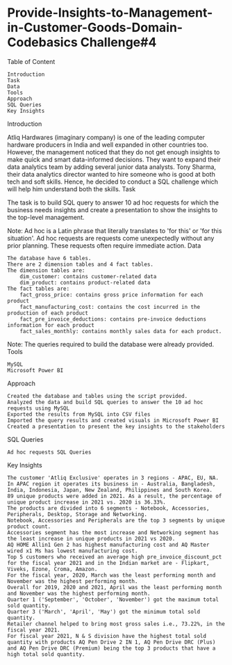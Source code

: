 # Provide-Insights-to-Management-in-Customer-Goods-Domain-Codebasics Challenge#4
Table of Content

    Introduction
    Task
    Data
    Tools
    Approach
    SQL Queries
    Key Insights
   

Introduction

Atliq Hardwares (imaginary company) is one of the leading computer hardware producers in India and well expanded in other countries too. However, the management noticed that they do not get enough insights to make quick and smart data-informed decisions. They want to expand their data analytics team by adding several junior data analysts. Tony Sharma, their data analytics director wanted to hire someone who is good at both tech and soft skills. Hence, he decided to conduct a SQL challenge which will help him understand both the skills.
Task

The task is to build SQL query to answer 10 ad hoc requests for which the business needs insights and create a presentation to show the insights to the top-level management.

Note: Ad hoc is a Latin phrase that literally translates to 'for this' or 'for this situation'. Ad hoc requests are requests come unexpectedly without any prior planning. These requests often require immediate action.
Data

    The database have 6 tables.
    There are 2 dimension tables and 4 fact tables.
    The dimension tables are:
        dim_customer: contains customer-related data
        dim_product: contains product-related data
    The fact tables are:
        fact_gross_price: contains gross price information for each product
        fact_manufacturing_cost: contains the cost incurred in the production of each product
        fact_pre_invoice_deductions: contains pre-invoice deductions information for each product
        fact_sales_monthly: contains monthly sales data for each product.


Note: The queries required to build the database were already provided.
Tools

    MySQL
    Microsoft Power BI
    

Approach

    Created the database and tables using the script provided.
    Analyzed the data and build SQL queries to answer the 10 ad hoc requests using MySQL
    Exported the results from MySQL into CSV files
    Imported the query results and created visuals in Microsoft Power BI
    Created a presentation to present the key insights to the stakeholders

SQL Queries

    Ad hoc requests SQL Queries

Key Insights

    The customer 'Atliq Exclusive' operates in 3 regions - APAC, EU, NA. In APAC region it operates its business in - Australia, Bangladesh, India, Indonesia, Japan, New Zealand, Philippines and South Korea.
    89 unique products were added in 2021. As a result, the percentage of unique product increase in 2021 vs. 2020 is 36.33%.
    The products are divided into 6 segments - Notebook, Accessories, Peripherals, Desktop, Storage and Networking.
    Notebook, Accessories and Peripherals are the top 3 segments by unique product count.
    Accessories segment has the most increase and Networking segment has the least increase in unique products in 2021 vs 2020.
    AQ HOME Allin1 Gen 2 has highest manufacturing cost and AQ Master wired x1 Ms has lowest manufacturing cost.
    Top 5 customers who received an average high pre_invoice_discount_pct for the fiscal year 2021 and in the Indian market are - Flipkart, Viveks, Ezone, Croma, Amazon.
    For the fiscal year, 2020, March was the least performing month and November was the highest performing month.
    Overall for 2019, 2020 and 2021, April was the least performing month and November was the highest performing month.
    Quarter 1 ('September', 'October', 'November') got the maximum total sold quantity.
    Quarter 3 ('March', 'April', 'May') got the minimum total sold quantity.
    Retailer channel helped to bring most gross sales i.e., 73.22%, in the fiscal year 2021.
    For fiscal year 2021, N & S division have the highest total sold quantity with products AQ Pen Drive 2 IN 1, AQ Pen Drive DRC (Plus) and AQ Pen Drive DRC (Premium) being the top 3 products that have a high total sold quantity.
